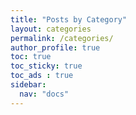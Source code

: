 ```yaml
---
title: "Posts by Category"
layout: categories
permalink: /categories/
author_profile: true
toc: true
toc_sticky: true
toc_ads : true
sidebar:
  nav: "docs"
---
```

